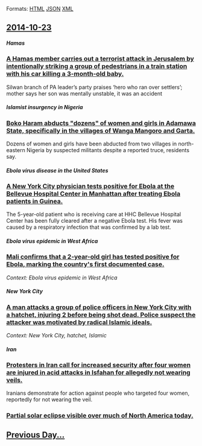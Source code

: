 
Formats: [HTML](2014/10/23/index.html)  [JSON](2014/10/23/index.json)  [XML](2014/10/23/index.xml)  

## [2014-10-23](/news/2014/10/23/index.md)

##### Hamas
### [A Hamas member carries out a terrorist attack in Jerusalem by intentionally striking a group of pedestrians in a train station with his car killing a 3-month-old baby. ](/news/2014/10/23/a-hamas-member-carries-out-a-terrorist-attack-in-jerusalem-by-intentionally-striking-a-group-of-pedestrians-in-a-train-station-with-his-car.md)
Silwan branch of PA leader&#8217;s party praises &#8216;hero who ran over settlers&#8217;; mother says her son was mentally unstable, it was an accident

##### Islamist insurgency in Nigeria
### [Boko Haram abducts "dozens" of women and girls in Adamawa State, specifically in the villages of Wanga Mangoro and Garta. ](/news/2014/10/23/boko-haram-abducts-dozens-of-women-and-girls-in-adamawa-state-specifically-in-the-villages-of-wanga-mangoro-and-garta.md)
Dozens of women and girls have been abducted from two villages in north-eastern Nigeria by suspected militants despite a reported truce, residents say.

##### Ebola virus disease in the United States
### [A New York City physician tests positive for Ebola at the Bellevue Hospital Center in Manhattan after treating Ebola patients in Guinea. ](/news/2014/10/23/a-new-york-city-physician-tests-positive-for-ebola-at-the-bellevue-hospital-center-in-manhattan-after-treating-ebola-patients-in-guinea.md)
The 5-year-old patient who is receiving care at HHC Bellevue Hospital Center has been fully cleared after a negative Ebola test. His fever was caused by a respiratory infection that was confirmed by a lab test. 

##### Ebola virus epidemic in West Africa
### [Mali confirms that a 2-year-old girl has tested positive for Ebola, marking the country's first documented case. ](/news/2014/10/23/mali-confirms-that-a-2-year-old-girl-has-tested-positive-for-ebola-marking-the-country-s-first-documented-case.md)
_Context: Ebola virus epidemic in West Africa_

##### New York City
### [A man attacks a group of police officers in New York City with a hatchet, injuring 2 before being shot dead. Police suspect the attacker was motivated by radical Islamic ideals. ](/news/2014/10/23/a-man-attacks-a-group-of-police-officers-in-new-york-city-with-a-hatchet-injuring-2-before-being-shot-dead-police-suspect-the-attacker-was.md)
_Context: New York City, hatchet, Islamic_

##### Iran
### [Protesters in Iran call for increased security after four women are injured in acid attacks in Isfahan for allegedly not wearing veils. ](/news/2014/10/23/protesters-in-iran-call-for-increased-security-after-four-women-are-injured-in-acid-attacks-in-isfahan-for-allegedly-not-wearing-veils.md)
Iranians demonstrate for action against people who targeted four women, reportedly for not wearing the veil.

##### 
### [Partial solar eclipse visible over much of North America today. ](/news/2014/10/23/partial-solar-eclipse-visible-over-much-of-north-america-today.md)
## [Previous Day...](/news/2014/10/22/index.md)

